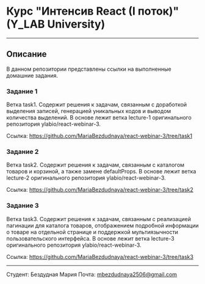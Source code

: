 # Курс "Интенсив React (I поток)" (Y_LAB University)

---

## Описание

В данном репозитории представлены ссылки на выполненные домашние задания.

### Задание 1

Ветка task1. Содержит решения к задачам, связанным с доработкой выделения записей, генерацией уникальных кодов и выводом количества выделений. В основе лежит ветка lecture-1 оригинального репозитория ylabio/react-webinar-3.

Ссылка: https://github.com/MariaBezdudnaya/react-webinar-3/tree/task1

### Задание 2

Ветка task2. Содержит решения к задачам, связанным с каталогом товаров и корзиной, а также замене defaultProps. В основе лежит ветка lecture-2 оригинального репозитория ylabio/react-webinar-3.

Ссылка: https://github.com/MariaBezdudnaya/react-webinar-3/tree/task2

### Задание 3

Ветка task3. Содержит решения к задачам, связанным с реализацией пагинации для каталога товаров, отображением подробной информации о товаре на отдельной странице и поддержкой мультиязычности пользовательского интерфейса. В основе лежит ветка lecture-3 оригинального репозитория ylabio/react-webinar-3.

Ссылка: https://github.com/MariaBezdudnaya/react-webinar-3/tree/task3

---

Студент: Бездудная Мария
Почта: mbezdudnaya2506@gmail.com